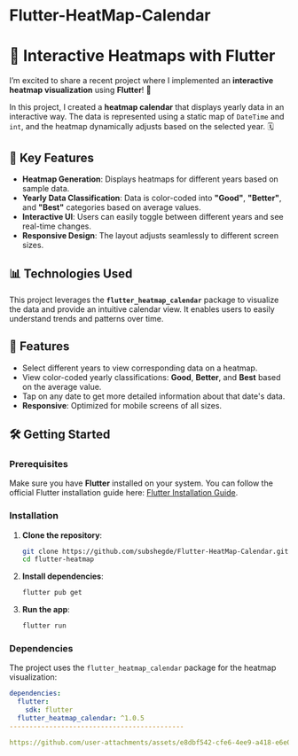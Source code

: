 # Flutter-HeatMap-Calendar

# 🚀 Interactive Heatmaps with Flutter

I’m excited to share a recent project where I implemented an **interactive heatmap visualization** using **Flutter**! 🎉

In this project, I created a **heatmap calendar** that displays yearly data in an interactive way. The data is represented using a static map of `DateTime` and `int`, and the heatmap dynamically adjusts based on the selected year. 🗓️

## 🔑 Key Features

- **Heatmap Generation**: Displays heatmaps for different years based on sample data.
- **Yearly Data Classification**: Data is color-coded into **"Good"**, **"Better"**, and **"Best"** categories based on average values.
- **Interactive UI**: Users can easily toggle between different years and see real-time changes.
- **Responsive Design**: The layout adjusts seamlessly to different screen sizes.

## 📊 Technologies Used

This project leverages the **`flutter_heatmap_calendar`** package to visualize the data and provide an intuitive calendar view. It enables users to easily understand trends and patterns over time.

## 🎯 Features

- Select different years to view corresponding data on a heatmap.
- View color-coded yearly classifications: **Good**, **Better**, and **Best** based on the average value.
- Tap on any date to get more detailed information about that date's data.
- **Responsive**: Optimized for mobile screens of all sizes.

## 🛠️ Getting Started

### Prerequisites

Make sure you have **Flutter** installed on your system. You can follow the official Flutter installation guide here: [Flutter Installation Guide](https://flutter.dev/docs/get-started/install).

### Installation

1. **Clone the repository**:
    ```bash
    git clone https://github.com/subshegde/Flutter-HeatMap-Calendar.git
    cd flutter-heatmap
    ```

2. **Install dependencies**:
    ```bash
    flutter pub get
    ```

3. **Run the app**:
    ```bash
    flutter run
    ```

### Dependencies

The project uses the `flutter_heatmap_calendar` package for the heatmap visualization:

```yaml
dependencies:
  flutter:
    sdk: flutter
  flutter_heatmap_calendar: ^1.0.5
--------------------------------------------

https://github.com/user-attachments/assets/e8dbf542-cfe6-4ee9-a418-e6e0252aae87


